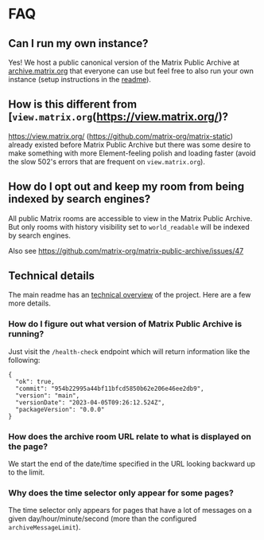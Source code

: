 # FAQ

## Can I run my own instance?

Yes! We host a public canonical version of the Matrix Public Archive at
[archive.matrix.org](https://archive.matrix.org/) that everyone can use but feel free to
also run your own instance (setup instructions in the [readme](../README.md)).

## How is this different from [`view.matrix.org`(https://view.matrix.org/)?

https://view.matrix.org/ (https://github.com/matrix-org/matrix-static) already existed
before Matrix Public Archive but there was some desire to make something with more
Element-feeling polish and loading faster (avoid the slow 502's errors that are frequent
on `view.matrix.org`).

## How do I opt out and keep my room from being indexed by search engines?

All public Matrix rooms are accessible to view in the Matrix Public Archive. But only
rooms with history visibility set to `world_readable` will be indexed by search engines.

Also see https://github.com/matrix-org/matrix-public-archive/issues/47

## Technical details

The main readme has an [technical overview](../README.md#technical-overview) of the
project. Here are a few more details.

### How do I figure out what version of Matrix Public Archive is running?

Just visit the `/health-check` endpoint which will return information like the following:

```
{
  "ok": true,
  "commit": "954b22995a44bf11bfcd5850b62e206e46ee2db9",
  "version": "main",
  "versionDate": "2023-04-05T09:26:12.524Z",
  "packageVersion": "0.0.0"
}
```

### How does the archive room URL relate to what is displayed on the page?

We start the end of the date/time specified in the URL looking backward up to the limit.

### Why does the time selector only appear for some pages?

The time selector only appears for pages that have a lot of messages on a given
day/hour/minute/second (more than the configured `archiveMessageLimit`).
